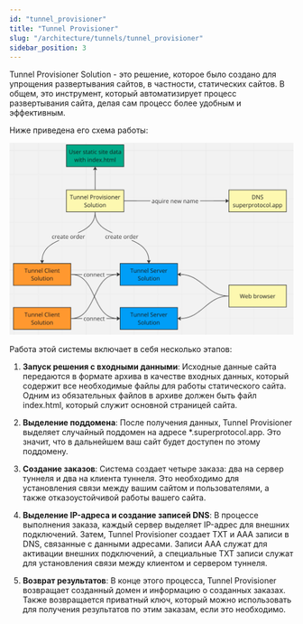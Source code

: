 ```yaml
---
id: "tunnel_provisioner"
title: "Tunnel Provisioner"
slug: "/architecture/tunnels/tunnel_provisioner"
sidebar_position: 3
---
```


Tunnel Provisioner Solution - это решение, которое было создано для упрощения развертывания сайтов, в частности, статических сайтов. В общем, это инструмент, который автоматизирует процесс развертывания сайта, делая сам процесс более удобным и эффективным.

Ниже приведена его схема работы:

![img_1.png](img_1.png)

Работа этой системы включает в себя несколько этапов:

1. **Запуск решения с входными данными**: Исходные данные сайта передаются в формате архива в качестве входных данных, который содержит все необходимые файлы для работы статического сайта. Одним из обязательных файлов в архиве должен быть файл index.html, который служит основной страницей сайта.

2. **Выделение поддомена**: После получения данных, Tunnel Provisioner выделяет случайный поддомен на адресе *.superprotocol.app. Это значит, что в дальнейшем ваш сайт будет доступен по этому поддомену.

3. **Создание заказов**: Система создает четыре заказа: два на сервер туннеля и два на клиента туннеля. Это необходимо для установления связи между вашим сайтом и пользователями, а также отказоустойчивой работы вашего сайта.

4. **Выделение IP-адреса и создание записей DNS**: В процессе выполнения заказа, каждый сервер выделяет IP-адрес для внешних подключений. Затем, Tunnel Provisioner создает TXT и AAA записи в DNS, связанные с данными адресами. Записи AAA служат для активации внешних подключений, а специальные TXT записи служат для установления связи между клиентом и сервером туннеля.

5. **Возврат результатов**: В конце этого процесса, Tunnel Provisioner возвращает созданный домен и информацию о созданных заказах. Также возвращается приватный ключ, который можно использовать для получения результатов по этим заказам, если это необходимо.